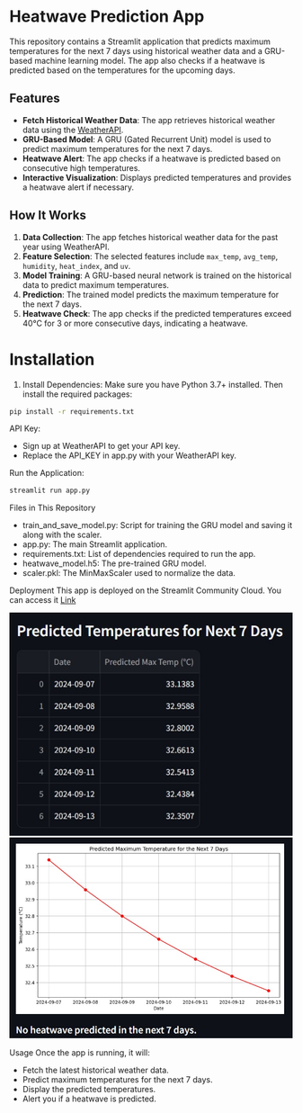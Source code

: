 # Heatwave Prediction App

This repository contains a Streamlit application that predicts maximum temperatures for the next 7 days using historical weather data and a GRU-based machine learning model. The app also checks if a heatwave is predicted based on the temperatures for the upcoming days.

## Features

- **Fetch Historical Weather Data**: The app retrieves historical weather data using the [WeatherAPI](https://www.weatherapi.com/).
- **GRU-Based Model**: A GRU (Gated Recurrent Unit) model is used to predict maximum temperatures for the next 7 days.
- **Heatwave Alert**: The app checks if a heatwave is predicted based on consecutive high temperatures.
- **Interactive Visualization**: Displays predicted temperatures and provides a heatwave alert if necessary.

## How It Works

1. **Data Collection**: The app fetches historical weather data for the past year using WeatherAPI.
2. **Feature Selection**: The selected features include `max_temp`, `avg_temp`, `humidity`, `heat_index`, and `uv`.
3. **Model Training**: A GRU-based neural network is trained on the historical data to predict maximum temperatures.
4. **Prediction**: The trained model predicts the maximum temperature for the next 7 days.
5. **Heatwave Check**: The app checks if the predicted temperatures exceed 40°C for 3 or more consecutive days, indicating a heatwave.


# Installation

1. Install Dependencies: Make sure you have Python 3.7+ installed. Then install the required packages:

```bash
pip install -r requirements.txt
```

API Key:

- Sign up at WeatherAPI to get your API key.
- Replace the API_KEY in app.py with your WeatherAPI key.

Run the Application:

```bash
streamlit run app.py
```
Files in This Repository

- train_and_save_model.py: Script for training the GRU model and saving it along with the scaler.
- app.py: The main Streamlit application.
- requirements.txt: List of dependencies required to run the app.
- heatwave_model.h5: The pre-trained GRU model.
- scaler.pkl: The MinMaxScaler used to normalize the data.

Deployment
This app is deployed on the Streamlit Community Cloud. You can access it [Link]()

![Heatwave Prediction App Screenshot1](images/ss1.jpeg "Predicted temperature")
![Heatwave Prediction App Screenshot2](images/ss2.jpeg "Graph")

Usage
Once the app is running, it will:

- Fetch the latest historical weather data.
- Predict maximum temperatures for the next 7 days.
- Display the predicted temperatures.
- Alert you if a heatwave is predicted.
